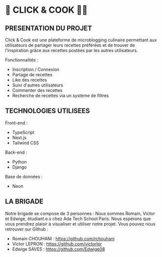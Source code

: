 # 🥘 CLICK & COOK 👩‍🍳


## PRESENTATION DU PROJET

Click & Cook est une plateforme de microblogging culinaire permettant aux utilisateurs de partager leurs recettes préférées et de trouver de l'inspiration grâce aux recettes postées par les autres utilisateurs. 

Fonctionnalités : 
- Inscription / Connexion
- Partage de recettes
- Like des recettes
- Suivi d'autres utilisateurs
- Commenter des recettes
- Recherche de recettes via un système de filtres


## TECHNOLOGIES UTILISEES 

Front-end : 
- TypeScript
- Next.js
- Tailwind CSS

Back-end : 
- Python
- Django

Base de données :
- Neon


## LA BRIGADE 

Notre brigade se compose de 3 personnes : Nous sommes Romain, Victor et Edwige, étudiant.e.s chez Ada Tech School Paris. Nous espérons que vous prendrez plaisir à visualiser et utiliser notre projet. Vous pouvez nous retrouver sur Github : 
- Romain CHOUHANI : https://github.com/rchouhani
- Victor LEPRON : https://github.com/victorlpr
- Edwige SAVES : https://github.com/Edwige08
